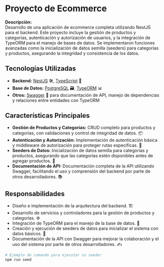 # Proyecto de Ecommerce

**Descripción:**  
Desarrollo de una aplicación de ecommerce completa utilizando NestJS para el backend. Este proyecto incluye la gestión de productos y categorías, autenticación y autorización de usuarios, y la integración de TypeORM para el manejo de bases de datos. Se implementaron funciones avanzadas como la inicialización de datos semilla (seeders) para categorías y productos, asegurando la integridad y consistencia de los datos.

## Tecnologías Utilizadas

- **Backend:** [NestJS](https://nestjs.com/) 🛠️, [TypeScript](https://www.typescriptlang.org/) 🔧
- **Base de Datos:** [PostgreSQL](https://www.postgresql.org/) 🗃️, [TypeORM](https://typeorm.io/) 📊
- **Otros:** [Swagger](https://swagger.io/) 📝 para documentación de API, manejo de dependencias y relaciones entre entidades con TypeORM

## Características Principales

- **Gestión de Productos y Categorías:** CRUD completo para productos y categorías, con validaciones y control de integridad de datos. 📦
- **Autenticación y Autorización:** Implementación de autenticación básica y middleware de autorización para proteger rutas específicas. 🔐
- **Seeders de Datos:** Inicialización de datos semilla para categorías y productos, asegurando que las categorías estén disponibles antes de agregar productos. 🌱
- **Documentación de API:** Documentación completa de la API utilizando Swagger, facilitando el uso y comprensión del backend por parte de otros desarrolladores. 📚

## Responsabilidades

- Diseño e implementación de la arquitectura del backend. 🏗️
- Desarrollo de servicios y controladores para la gestión de productos y categorías. ⚙️
- Integración de TypeORM para el manejo de la base de datos. 🔗
- Creación y ejecución de seeders de datos para inicializar el sistema con datos básicos. 🚀
- Documentación de la API con Swagger para mejorar la colaboración y el uso del sistema por parte de otros desarrolladores. ✍️

```bash
# Ejemplo de comando para ejecutar un seeder
npm run seed
```
